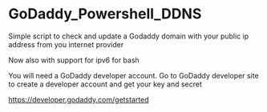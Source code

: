 # GoDaddy_Powershell_DDNS
Simple script to check and update a Godaddy domain with your public ip address from you internet provider

Now also with support for ipv6 for bash

You will need a GoDaddy developer account.
Go to GoDaddy developer site to create a developer account and get your key and secret

https://developer.godaddy.com/getstarted
